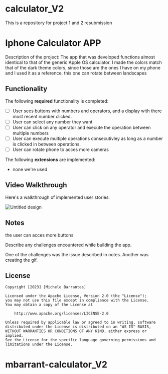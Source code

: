 # calculator_V2
This is a repository for project 1 and 2 resubmission
# Iphone Calculator APP

Description of the project:
The app that was developed functions almost identical to that of the generic Apple OS calculator. I made the colors match that of the dark theme colors, since those are the ones I have on my phone and I used it as a reference. this one can rotate between landscapes

## Functionality 

The following **required** functionality is completed:

* [ ] User sees buttons with numbers and operators, and a display with there most recent number clicked. 
* [ ] User can select any number they want 
* [ ] User can click on any operator and execute the operation between multiple numbers
* [ ] User can execute multiple operations consecutivley as long as a number is clicked in between operations.
* [ ] User can rotate phone to acces more cameras

The following **extensions** are implemented:

* none we're used 

## Video Walkthrough

Here's a walkthrough of implemented user stories:

![Untitled design](https://github.com/m1chele11/calculator_V2/assets/143828201/9bbabbf5-854a-4fdd-88a1-d23703d33272)




## Notes
the user can acces more buttons

Describe any challenges encountered while building the app.

One of the challenges was the issue described in notes. 
Another was creating the gif.


## License

    Copyright [2023] [Michele Barrantes]

    Licensed under the Apache License, Version 2.0 (the "License");
    you may not use this file except in compliance with the License.
    You may obtain a copy of the License at

        http://www.apache.org/licenses/LICENSE-2.0

    Unless required by applicable law or agreed to in writing, software
    distributed under the License is distributed on an "AS IS" BASIS,
    WITHOUT WARRANTIES OR CONDITIONS OF ANY KIND, either express or implied.
    See the License for the specific language governing permissions and
    limitations under the License.
# mbarrant-calculator_V2

